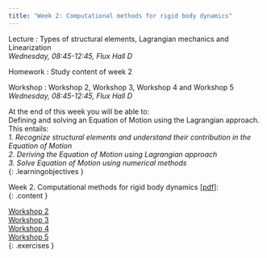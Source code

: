 ```yaml
---
title: "Week 2: Computational methods for rigid body dynamics"
---
```


<!-- This will make a piece of text, followed by a button that is a hyperlink that opens in a new tab -->
<!-- In-Class Session <a href="https://tudelft-citg.github.io/HOS-prob-design/homework/HW_05_assignment.html" target="_blank">HW 5 Due</a>{: .label .label-red } -->

Lecture
: Types of structural elements, Lagrangian mechanics and Linearization
  <br><em>Wednesday, 08:45-12:45, Flux Hall D</em>

Homework
: Study content of week 2

Workshop
: Workshop 2, Workshop 3, Workshop 4 and Workshop 5
  <br><em>Wednesday, 08:45-12:45, Flux Hall D</em>

<!-- Holidays
: None -->

At the end of this week you will be able to: <br>
Defining and solving an Equation of Motion using the Lagrangian approach. This entails:<br>
<i>1. Recognize structural elements and understand their contribution in the Equation of Motion</i><br>
<i>2. Deriving the Equation of Motion using Lagrangian approach</i> <br>
<i>3. Solve Equation of Motion using numerical methods</i><br>
{: .learningobjectives }

Week 2. Computational methods for rigid body dynamics [[pdf]](https://surfdrive.surf.nl/files/index.php/s/Jm8e95QGRS97bDq/download?path=%2FWeek2&files=2_1_Dynamics_of_rigid_bodies.pdf):<br>
{: .content }

[Workshop 2](https://teachbooks.tudelft.nl/computational-modelling/dynamics/Exercises/Workshop_Linearizing_EOM.html)<br>
[Workshop 3](https://teachbooks.tudelft.nl/computational-modelling/dynamics/Exercises/Workshop_EOM_Pendulum.html)<br>
[Workshop 4](https://teachbooks.tudelft.nl/computational-modelling/dynamics/Exercises/Workshop_EOM_2DOF.html)<br>
[Workshop 5](https://teachbooks.tudelft.nl/computational-modelling/dynamics/Exercises/Workshop_EOM_4DOF.html)<br>
{: .exercises }
